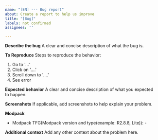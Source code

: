 ```yaml
---
name: "[EN] --- Bug report"
about: Create a report to help us improve
title: "[Bug]"
labels: not confirmed
assignees: ''

---
```


**Describe the bug**
A clear and concise description of what the bug is.

**To Reproduce**
Steps to reproduce the behavior:
1. Go to '...'
2. Click on '....'
3. Scroll down to '....'
4. See error

**Expected behavior**
A clear and concise description of what you expected to happen.

**Screenshots**
If applicable, add screenshots to help explain your problem.

**Modpack**
 - Modpack TFG(Modpack version and type(example: R2.8.8, Lite)): -

**Additional context**
Add any other context about the problem here.
